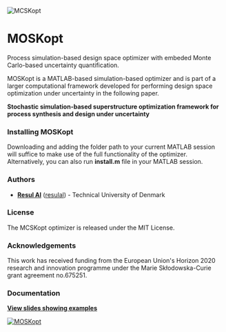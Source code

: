 ![MCSKopt](https://github.com/resulal/MOSKopt/blob/master/docs/figs/MOSKopt.PNG "MOSKopt")

# MOSKopt
Process simulation-based design space optimizer with embeded Monte Carlo-based uncertainty quantification.

MOSKopt is a MATLAB-based simulation-based optimizer and is part of a larger computational framework developed for performing design space optimization under uncertainty in the following paper. 

**Stochastic simulation-based superstructure optimization framework for process synthesis and design under uncertainty**

### Installing MOSKopt
Downloading and adding the folder path to your current MATLAB session will suffice to make use of the full functionality of the optimizer. Alternatively, you can also run **install.m** file in your MATLAB session.

### Authors
* **[Resul Al](https://www.linkedin.com/in/resulal/)** ([resulal](https://github.com/resulal)) - Technical University of Denmark

### License
The MCSKopt optimizer is released under the MIT License. 

### Acknowledgements
This work has received funding from the European Union's Horizon 2020 research and innovation programme under the Marie Skłodowska-Curie grant agreement no.675251.

### Documentation
**[View slides showing examples](https://github.com/resulal/MOSKopt/blob/master/docs/MOSKopt.pdf)**

[![MOSKopt](https://github.com/resulal/MOSKopt/blob/master/docs/figs/coverslide.PNG)](https://github.com/resulal/MOSKopt/blob/master/docs/MOSKopt.pdf)

